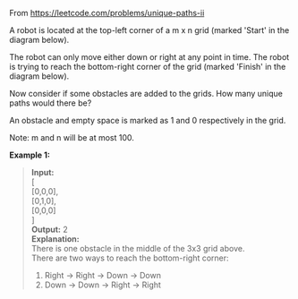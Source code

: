 From https://leetcode.com/problems/unique-paths-ii
  
A robot is located at the top-left corner of a m x n grid (marked 'Start' in the diagram below).
  
The robot can only move either down or right at any point in time. The robot is trying to reach the bottom-right corner of the grid (marked 'Finish' in the diagram below).
  
Now consider if some obstacles are added to the grids. How many unique paths would there be?
  


An obstacle and empty space is marked as 1 and 0 respectively in the grid.
  
Note: m and n will be at most 100.
  
**Example 1:**
  
>**Input:**  
>[  
>  [0,0,0],  
>  [0,1,0],  
>  [0,0,0]  
>]  
>**Output:** 2  
>**Explanation:**  
>There is one obstacle in the middle of the 3x3 grid above.  
>There are two ways to reach the bottom-right corner:  
>1. Right -> Right -> Down -> Down  
>2. Down -> Down -> Right -> Right
